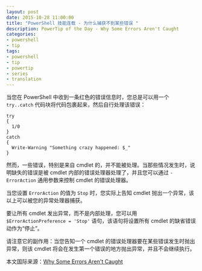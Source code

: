 ```yaml
---
layout: post
date: 2015-10-28 11:00:00
title: "PowerShell 技能连载 - 为什么捕获不到某些错误 "
description: PowerTip of the Day - Why Some Errors Aren't Caught
categories:
- powershell
- tip
tags:
- powershell
- tip
- powertip
- series
- translation
---
```

当您在 PowerShell 中收到一条红色的错误信息时，您总是可以用一个 `try..catch` 代码块将代码包裹起来，然后自行处理该错误：

    try
    {
      1/0
    }
    catch
    {
      Write-Warning "Something crazy happened: $_"
    }

然而，一些错误，特别是来自 cmdlet 的，并不能被处理。当那些情况发生时，说明缺失的错误是被 cmdlet 内部的错误处理器处理了，并且您可以通过 `-ErrorAction` 通用参数来控制 cmdlet 的错误处理器。

当您设置 `ErrorAction` 的值为 `Stop` 时，您实际上告知 cmdlet 抛出一个异常，该以上可以被您的异常处理器捕获。

要让所有 cmdlet 发出异常，而不是内部处理，您可以用 `$ErrorActionPreference = 'Stop'` 语句，该语句将设置所有 cmdlet 的缺省错误动作为“停止”。

请注意它的副作用：当您告知一个 cmdlet 的错误处理器要在某些错误发生时抛出异常，则该 cmdlet 将会在发生第一个错误的地方抛出异常，并且不会继续执行。

<!--more-->
本文国际来源：[Why Some Errors Aren't Caught](http://community.idera.com/powershell/powertips/b/tips/posts/why-some-errors-aren-t-caught)
